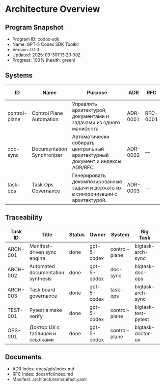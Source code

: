 # Architecture Overview

## Program Snapshot
- Program ID: codex-sdk
- Name: GPT-5 Codex SDK Toolkit
- Version: 0.1.0
- Updated: 2025-09-30T13:20:00Z
- Progress: 100% (health: green)

## Systems
| ID | Name | Purpose | ADR | RFC | Status | Dependencies | Roadmap Phase | Key Metrics |
| --- | --- | --- | --- | --- | --- | --- | --- | --- |
| control-plane | Control Plane Automation | Управлять архитектурой, документами и задачами из одного манифеста. | ADR-0001 | RFC-0001 | active | — | m_q1 | quality_pct=95, cycle_hours=2, drift_tolerance_min=0 |
| doc-sync | Documentation Synchronizer | Автоматически собирать центральный архитектурный документ и индексы ADR/RFC. | ADR-0002 | — | planned | control-plane | m_q1 | freshness_minutes=5, coverage_pct=100 |
| task-ops | Task Ops Governance | Генерировать декомпозированные задачи и держать их в синхронизации с архитектурой. | ADR-0003 | — | planned | control-plane, doc-sync | m_q1 | update_latency_minutes=5, traceability_pct=100 |

## Traceability
| Task ID | Title | Status | Owner | System | Big Task | Epic | Phase |
| --- | --- | --- | --- | --- | --- | --- | --- |
| ARCH-001 | Manifest-driven sync engine | done | gpt-5-codex | control-plane | bigtask-arch-sync | sdk-foundation | m_q1 |
| ARCH-002 | Automated documentation synthesis | done | gpt-5-codex | doc-sync | bigtask-doc-ops | sdk-foundation | m_q1 |
| ARCH-003 | Task board governance | done | gpt-5-codex | task-ops | bigtask-arch-sync | sdk-foundation | m_q1 |
| TEST-001 | Pytest в make verify | done | gpt-5-codex | control-plane | bigtask-test-pytest | sdk-foundation | m_q1 |
| OPS-001 | Доктор UX с таблицей и ссылками | done | gpt-5-codex | control-plane | bigtask-doctor-ux | sdk-foundation | m_q1 |

## Documents
- ADR Index: docs/adr/index.md
- RFC Index: docs/rfc/index.md
- Manifest: architecture/manifest.yaml
